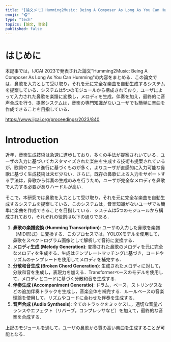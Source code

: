 ```yaml
---
title: "[論文メモ] Humming2Music: Being A Composer As Long As You Can Humming"
emoji: "🎧"
type: "tech"
topics: [論文, 音楽]
published: false
---
```


# はじめに
本記事では，IJCAI 2023で発表された論文"Humming2Music: Being A Composer As Long As You Can Humming"の内容をまとめる．この論文では，鼻歌を入力として受け取り，それを元に完全な楽曲を自動生成するシステムを提案している．システムは5つのモジュールから構成されており，ユーザによって入力された鼻歌を楽譜に変換し，メロディを生成，伴奏を加え，最終的に音声合成を行う．提案システムは，音楽の専門知識がないユーザでも簡単に楽曲を作成できることを目指している．

https://www.ijcai.org/proceedings/2023/840

# Introduction
近年，音楽生成技術は急速に進歩しており，多くの手法が提案されいている．ユーザの入力に基づいてカスタマイズされた楽曲を生成する技術も提案されているが，歌詞やコード進行に基づくものが多く，よりユーザが直感的に入力可能な鼻歌に基づく生成技術は未だ少ない．さらに，既存の鼻歌による入力をサポートする手法は，鼻歌から伴奏の生成のみを行うため，ユーザが完全なメロディを鼻歌で入力する必要がありハードルが高い．

そこで，本研究では鼻歌を入力として受け取り，それを元に完全な楽曲を自動生成するシステムを提案している．このシステムは，音楽知識がないユーザでも簡単に楽曲を作成できることを目指している．システムは5つのモジュールから構成されており，それぞれの役割は以下の通りである．
1. **鼻歌の楽譜変換 (Humming Transcription)**: ユーザの入力した鼻歌を楽譜（MIDI形式）に変換する．このプロセスでは，YOLOXモデルを使用して，鼻歌をスペクトログラム画像として解析して音符に変換する．
2. **メロディ生成 (Melody Generation)**: 変換された鼻歌のメロディを元に完全なメロディを生成する．生成はテンプレートマッチングに基づき，コードやリズムのテンプレートを使用してメロディを補完する．
3. **分散和音生成 (Broken Chord Generation)**: 生成されたメロディに対して，分散和音を生成し，表現力を加える．Transformerベースのモデルを使用して，メロディとコードに基づく分散和音を生成する．
4. **伴奏生成 (Accompaniment Generatio)**: ドラム，ベース，ストリングスなどの追加伴奏トラックを生成し，音楽全体を補完する．ルールベースの音楽理論を使用して，リズムやコードに合わせた伴奏を生成する．
5. **音声合成 (Audio Synthesis)**: 全てのトラックをミックスし，適切な音量バランスやエフェクト（リバーブ，コンプレッサなど）を加えて，最終的な音楽を合成する．

上記のモジュールを通して，ユーザの鼻歌から質の高い楽曲を生成することが可能となる．